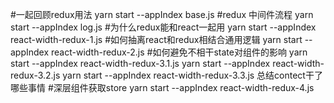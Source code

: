 #一起回顾redux用法
yarn start --appIndex base.js
#redux 中间件流程
yarn start --appIndex log.js
#为什么redux能和react一起用
yarn start --appIndex react-width-redux-1.js
#如何抽离react和redux相结合通用逻辑
yarn start --appIndex react-width-redux-2.js
#如何避免不相干state对组件的影响
yarn start --appIndex react-width-redux-3.1.js
yarn start --appIndex react-width-redux-3.2.js
yarn start --appIndex react-width-redux-3.3.js
总结contect干了哪些事情
#深层组件获取store
yarn start --appIndex react-width-redux-4.js